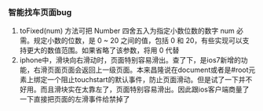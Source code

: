 ### 智能找车页面bug
1. toFixed(num) 方法可把 Number 四舍五入为指定小数位数的数字
    num	必需。规定小数的位数，是 0 ~ 20 之间的值，包括 0 和 20，有些实现可以支持更大的数值范围。如果省略了该参数，将用 0 代替
2. iphone中，滑块向右滑动时，页面特别容易滑出。查了下，是ios7新增的功能，右滑页面页面会返回上一级页面。本来昌隆说在document或者是#root元素上绑定一个阻止touchstart的默认事件，防止页面滑动。但是试了一下并不好用。而且滑块实在太靠左了，页面特别容易滑出。因此跟ios客户端商量了一下直接把页面的左滑事件给禁掉了
